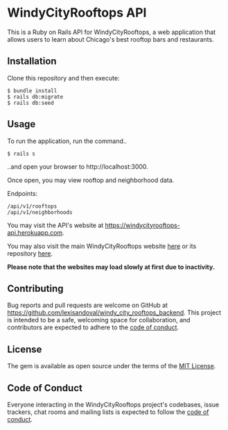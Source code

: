 # WindyCityRooftops API

This is a Ruby on Rails API for WindyCityRooftops, a web application that allows users to learn about Chicago's best rooftop bars and restaurants. 

## Installation

Clone this repository and then execute:

    $ bundle install
    $ rails db:migrate
    $ rails db:seed

## Usage

To run the application, run the command.. 
    
    $ rails s 
    
..and open your browser to http://localhost:3000.

Once open, you may view rooftop and neighborhood data.

Endpoints: 
    
    /api/v1/rooftops
    /api/v1/neighborhoods
    
You may visit the API's website at https://windycityrooftops-api.herokuapp.com.
    
You may also visit the main WindyCityRooftops website [here](https://windycityrooftops.netlify.app) or its repository [here](https://github.com/lexisandoval/windy_city_rooftops_frontend.git).

**Please note that the websites may load slowly at first due to inactivity.**

## Contributing

Bug reports and pull requests are welcome on GitHub at https://github.com/lexisandoval/windy_city_rooftops_backend. This project is intended to be a safe, welcoming space for collaboration, and contributors are expected to adhere to the [code of conduct](https://github.com/lexisandoval/windy_city_rooftops_backend/blob/master/CODE_OF_CONDUCT.md).

## License

The gem is available as open source under the terms of the [MIT License](https://opensource.org/licenses/MIT).

## Code of Conduct

Everyone interacting in the WindyCityRooftops project's codebases, issue trackers, chat rooms and mailing lists is expected to follow the [code of conduct](https://github.com/lexisandoval/windy_city_rooftops_backend/blob/master/CODE_OF_CONDUCT.md).
